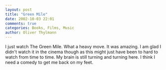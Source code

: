 ```yaml
---
layout: post
title: "Green Mile"
date: 2002-10-03 22:01
comments: true
categories: Books, Films, Music
author: Oliver Thylmann
---
```



I just watch The Green Mile. What a heavy move. It was amazing. I am glad I didn't watch it in the cinema though as this might just have been to hard to watch from time to time. My brain is still turning and turning here. I think I need a comedy to get me back on my feet.



